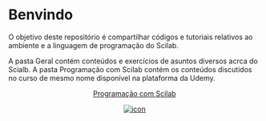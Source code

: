 # Benvindo
 O objetivo deste repositório é compartilhar códigos e tutoriais relativos ao ambiente e a linguagem de programação do Scilab.
 <p>A pasta Geral contém conteúdos e exercícios de asuntos diversos acrca do Scialb.
 A pasta Programação com Scilab contém os conteúdos discutidos no curso de mesmo nome disponível na plataforma da Udemy.
 <center><a href="https://www.udemy.com/course/aprenda-programacao-de-computadores-com-o-scilab/?referralCode=66378AFA4F4448BA427F" target="new"><p>
	Programação com Scilab
	</p><img alt="icon" border="0" src="https://img-a.udemycdn.com/course/240x135/757788_5249_19.jpg"></a></center>

